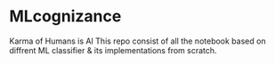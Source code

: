 # MLcognizance
Karma of Humans is AI
This repo consist of all the notebook based on diffrent ML classifier & its implementations from scratch.
